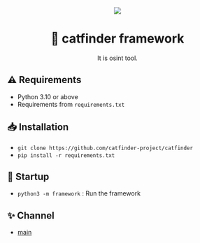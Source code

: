 <div align="center">
    <img src="https://github.com/catfinder-project/catfinder/raw/refs/heads/master/catfinder.jpg">
    <h1>🧶 catfinder framework</h1>
    <p>It is osint tool.</p>
</div>

<h2>⚠️ Requirements</h2>
<ul>
    <li>Python 3.10 or above</li>
    <li>Requirements from <code>requirements.txt</code></li>
</ul>

<h2>📥 Installation</h2>
<ul>
    <li><code>git clone https://github.com/catfinder-project/catfinder</code></li>
    <li><code>pip install -r requirements.txt</code></li>
</ul>


<h2>🔌 Startup</h2>
<ul>
    <li><code>python3 -m framework</code> : Run the framework</li>
</ul>

<h2>✨ Channel</h2>
<ul>
    <li><a href="https://t.me/catfinder">main</a></li>
</ul>
